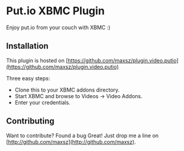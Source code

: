Put.io XBMC Plugin
==================

Enjoy put.io from your couch with XBMC :)

Installation
-------
This plugin is hosted on [https://github.com/maxsz/plugin.video.putio](https://github.com/maxsz/plugin.video.putio)

Three easy steps:

* Clone this to your XBMC addons directory.
* Start XBMC and browse to Videos -> Video Addons.
* Enter your credentials.

Contributing
------------

Want to contribute? Found a bug Great! Just drop me a line on [http://github.com/maxsz](http://github.com/maxsz).
